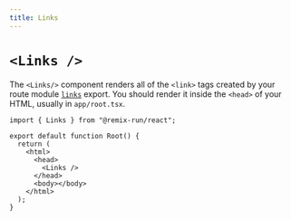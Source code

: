 ```yaml
---
title: Links
---
```


# `<Links />`

The `<Links/>` component renders all of the `<link>` tags created by your route module [`links`][links] export. You should render it inside the `<head>` of your HTML, usually in `app/root.tsx`.

```tsx filename=root.tsx lines=[7]
import { Links } from "@remix-run/react";

export default function Root() {
  return (
    <html>
      <head>
        <Links />
      </head>
      <body></body>
    </html>
  );
}
```

[links]: ../route/links
